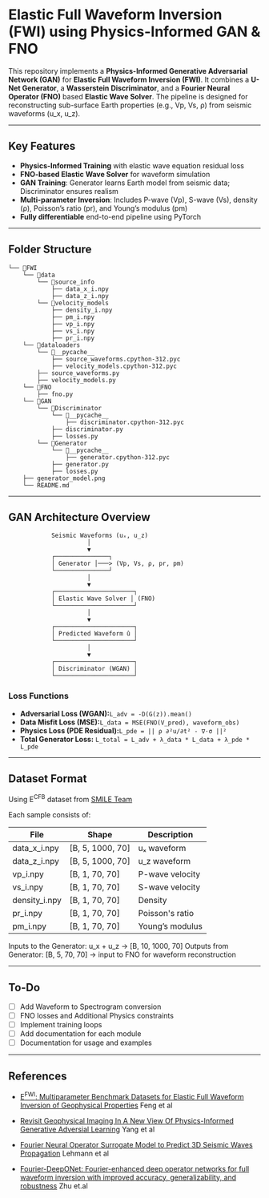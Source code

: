 # Elastic Full Waveform Inversion (FWI) using Physics-Informed GAN & FNO

This repository implements a **Physics-Informed Generative Adversarial Network (GAN)** for **Elastic Full Waveform Inversion (FWI)**. It combines a **U-Net Generator**, a **Wasserstein Discriminator**, and a **Fourier Neural Operator (FNO)** based **Elastic Wave Solver**. The pipeline is designed for reconstructing sub-surface Earth properties (e.g., Vp, Vs, ρ) from seismic waveforms (u_x, u_z).

---

## Key Features

- **Physics-Informed Training** with elastic wave equation residual loss
- **FNO-based Elastic Wave Solver** for waveform simulation
- **GAN Training**: Generator learns Earth model from seismic data; Discriminator ensures realism
- **Multi-parameter Inversion**: Includes P-wave (Vp), S-wave (Vs), density (ρ), Poisson’s ratio (pr), and Young’s modulus (pm)
- **Fully differentiable** end-to-end pipeline using PyTorch

---

## Folder Structure

```
└── 📁FWI
    └── 📁data
        └── 📁source_info
            ├── data_x_i.npy
            ├── data_z_i.npy
        └── 📁velocity_models
            ├── density_i.npy
            ├── pm_i.npy
            ├── vp_i.npy
            ├── vs_i.npy
            ├── pr_i.npy
    └── 📁dataloaders
        └── 📁__pycache__
            ├── source_waveforms.cpython-312.pyc
            ├── velocity_models.cpython-312.pyc
        ├── source_waveforms.py
        ├── velocity_models.py
    └── 📁FNO
        ├── fno.py
    └── 📁GAN
        └── 📁Discriminator
            └── 📁__pycache__
                ├── discriminator.cpython-312.pyc
            ├── discriminator.py
            ├── losses.py
        └── 📁Generator
            └── 📁__pycache__
                ├── generator.cpython-312.pyc
            ├── generator.py
            ├── losses.py
    ├── generator_model.png
    └── README.md
```

---

## GAN Architecture Overview

```
            Seismic Waveforms (uₓ, u_z)
                      │
                      ▼
            ┌───────────────┐
            │ Generator │───> (Vp, Vs, ρ, pr, pm)
            └───────────────┘
                      │
                      ▼
            ┌──────────────────────┐
            │ Elastic Wave Solver │ (FNO)
            └──────────────────────┘
                      │
                      ▼
            ┌──────────────────────┐
            │ Predicted Waveform û │
            └──────────────────────┘
                      │
                      ▼
            ┌──────────────────────┐
            │ Discriminator (WGAN) │
            └──────────────────────┘
```

### Loss Functions

- **Adversarial Loss (WGAN):**`L_adv = -D(G(z)).mean()`
- **Data Misfit Loss (MSE):**`L_data = MSE(FNO(V_pred), waveform_obs)`
- **Physics Loss (PDE Residual):**`L_pde = || ρ ∂²u/∂t² - ∇·σ ||²`
- **Total Generator Loss:**
  `L_total = L_adv + λ_data * L_data + λ_pde * L_pde`

---

## Dataset Format

Using E<sup>CFB</sup> dataset from [SMILE Team](https://smileunc.github.io/projects/efwi/datasets)

Each sample consists of:

| File         | Shape            | Description      |
| ------------ | ---------------- | ---------------- |
| data_x_i.npy | [B, 5, 1000, 70] | uₓ waveform     |
| data_z_i.npy | [B, 5, 1000, 70] | u_z waveform     |
| vp_i.npy     | [B, 1, 70, 70]   | P-wave velocity  |
| vs_i.npy     | [B, 1, 70, 70]   | S-wave velocity  |
| density_i.npy    | [B, 1, 70, 70]   | Density          |
| pr_i.npy     | [B, 1, 70, 70]   | Poisson's ratio  |
| pm_i.npy     | [B, 1, 70, 70]   | Young’s modulus |

Inputs to the Generator: u_x + u_z → [B, 10, 1000, 70]
Outputs from Generator: [B, 5, 70, 70] → input to FNO for waveform reconstruction

---

## To-Do

- [ ] Add Waveform to Spectrogram conversion
- [ ] FNO losses and Additional Physics constraints
- [ ] Implement training loops
- [ ] Add documentation for each module
- [ ] Documentation for usage and examples

---

## References

- [E<sup>FWI</sup>: Multiparameter Benchmark Datasets for Elastic Full Waveform Inversion of Geophysical Properties](https://arxiv.org/abs/2306.12386) Feng et al

- [Revisit Geophysical Imaging In A New View Of Physics-Informed Generative Adversial Learning](https://arxiv.org/abs/2109.11452) Yang et al

- [Fourier Neural Operator Surrogate Model to Predict 3D Seismic Waves Propagation](https://arxiv.org/abs/2304.10242) Lehmann et al

- [Fourier-DeepONet: Fourier-enhanced deep operator networks for full waveform inversion with improved accuracy, generalizability, and robustness](https://arxiv.org/abs/305.17289) Zhu et.al